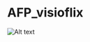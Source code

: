 # AFP_visioflix


<img
  src="/Desktop/visioflixAccueil.png"
  alt="Alt text"
  title="Screen Landing Page"
  style="display: inline-block; margin: 0 auto; max-width: 300px">
